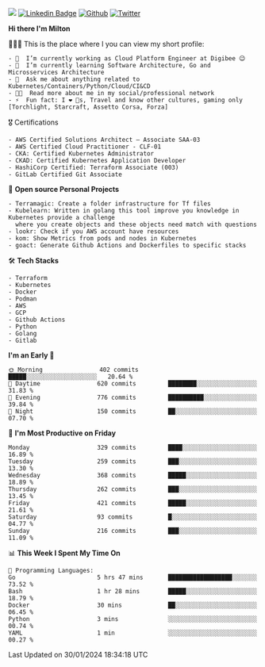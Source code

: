 ![](https://komarev.com/ghpvc/?username=miltlima&color=blueviolet) [![Linkedin Badge](https://img.shields.io/badge/-LinkedIn-blue?style=flat-square&logo=Linkedin&logoColor=white&link=https://www.linkedin.com/in/miltonlimaj/)](https://www.linkedin.com/in/miltonlimaj/) [![Github](https://img.shields.io/github/followers/miltlima?style=social)](https://github.com/miltlima?tab=followers) [![Twitter](https://img.shields.io/twitter/follow/milt_lima?style=social)](https://twitter.com/milt_lima)
 


     
**Hi there I'm Milton**

👨🏽‍💻 This is the place where I you can view my short profile:
```text
- 🔭  I’m currently working as Cloud Platform Engineer at Digibee 😉
- 🌱  I’m currently learning Software Architecture, Go and Microsservices Architecture
- 💬  Ask me about anything related to Kubernetes/Containers/Python/Cloud/CI&CD
- 👨‍💻  Read more about me in my social/professional network
- ⚡  Fun fact: I ❤️ 🐶s, Travel and know other cultures, gaming only [Torchlight, Starcraft, Assetto Corsa, Forza]
```
🎖 Certifications
```text
- AWS Certified Solutions Architect – Associate SAA-03
- AWS Certified Cloud Practitioner - CLF-01
- CKA: Certified Kubernetes Administrator
- CKAD: Certified Kubernetes Application Developer
- HashiCorp Certified: Terraform Associate (003)
- GitLab Certified Git Associate
```
📐 **Open source Personal Projects**

```text
- Terramagic: Create a folder infrastructure for Tf files
- Kubelearn: Written in golang this tool improve you knowledge in Kubernetes provide a challenge
  where you create objects and these objects need match with questions
- lookr: Check if you AWS account have resources
- kom: Show Metrics from pods and nodes in Kubernetes
- goact: Generate Github Actions and Dockerfiles to specific stacks
```
🛠 **Tech Stacks**

```text
- Terraform
- Kubernetes
- Docker
- Podman
- AWS
- GCP
- Github Actions
- Python
- Golang
- Gitlab
```         

<!--START_SECTION:waka-->
**I'm an Early 🐤** 

```text
🌞 Morning                402 commits         █████░░░░░░░░░░░░░░░░░░░░   20.64 % 
🌆 Daytime                620 commits         ████████░░░░░░░░░░░░░░░░░   31.83 % 
🌃 Evening                776 commits         ██████████░░░░░░░░░░░░░░░   39.84 % 
🌙 Night                  150 commits         ██░░░░░░░░░░░░░░░░░░░░░░░   07.70 % 
```
📅 **I'm Most Productive on Friday** 

```text
Monday                   329 commits         ████░░░░░░░░░░░░░░░░░░░░░   16.89 % 
Tuesday                  259 commits         ███░░░░░░░░░░░░░░░░░░░░░░   13.30 % 
Wednesday                368 commits         █████░░░░░░░░░░░░░░░░░░░░   18.89 % 
Thursday                 262 commits         ███░░░░░░░░░░░░░░░░░░░░░░   13.45 % 
Friday                   421 commits         █████░░░░░░░░░░░░░░░░░░░░   21.61 % 
Saturday                 93 commits          █░░░░░░░░░░░░░░░░░░░░░░░░   04.77 % 
Sunday                   216 commits         ███░░░░░░░░░░░░░░░░░░░░░░   11.09 % 
```


📊 **This Week I Spent My Time On** 

```text
💬 Programming Languages: 
Go                       5 hrs 47 mins       ██████████████████░░░░░░░   73.52 % 
Bash                     1 hr 28 mins        █████░░░░░░░░░░░░░░░░░░░░   18.79 % 
Docker                   30 mins             ██░░░░░░░░░░░░░░░░░░░░░░░   06.45 % 
Python                   3 mins              ░░░░░░░░░░░░░░░░░░░░░░░░░   00.74 % 
YAML                     1 min               ░░░░░░░░░░░░░░░░░░░░░░░░░   00.27 % 
```


 Last Updated on 30/01/2024 18:34:18 UTC
<!--END_SECTION:waka-->
